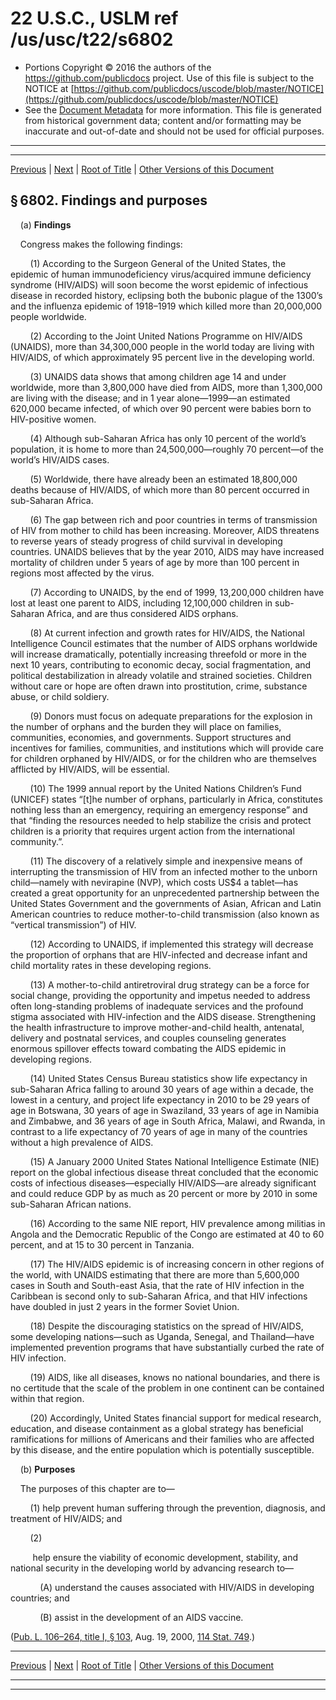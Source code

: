 ---
---

# 22 U.S.C., USLM ref /us/usc/t22/s6802

* Portions Copyright © 2016 the authors of the https://github.com/publicdocs project.
  Use of this file is subject to the NOTICE at [https://github.com/publicdocs/uscode/blob/master/NOTICE](https://github.com/publicdocs/uscode/blob/master/NOTICE)
* See the [Document Metadata](././../../../..//README.md) for more information.
  This file is generated from historical government data; content and/or formatting may be inaccurate and out-of-date and should not be used for official purposes.

----------
----------

[Previous](./../../../..//us/usc/t22/ch76/m__us_usc_t22_s6801.md) | [Next](./../../../..//us/usc/t22/ch76/schI/m__us_usc_t22_ch76_schI.md) | [Root of Title](./../../../../) | [Other Versions of this Document](https://publicdocs.github.io/go/links?ns=uslm&ref=%2Fus%2Fusc%2Ft22%2Fs6802)

## § 6802. Findings and purposes

    (a) __Findings__ 

    Congress makes the following findings:

        (1) According to the Surgeon General of the United States, the epidemic of human immunodeficiency virus/acquired immune deficiency syndrome (HIV/AIDS) will soon become the worst epidemic of infectious disease in recorded history, eclipsing both the bubonic plague of the 1300’s and the influenza epidemic of 1918–1919 which killed more than 20,000,000 people worldwide.

        (2) According to the Joint United Nations Programme on HIV/AIDS (UNAIDS), more than 34,300,000 people in the world today are living with HIV/AIDS, of which approximately 95 percent live in the developing world.

        (3) UNAIDS data shows that among children age 14 and under worldwide, more than 3,800,000 have died from AIDS, more than 1,300,000 are living with the disease; and in 1 year alone—1999—an estimated 620,000 became infected, of which over 90 percent were babies born to HIV-positive women.

        (4) Although sub-Saharan Africa has only 10 percent of the world’s population, it is home to more than 24,500,000—roughly 70 percent—of the world’s HIV/AIDS cases.

        (5) Worldwide, there have already been an estimated 18,800,000 deaths because of HIV/AIDS, of which more than 80 percent occurred in sub-Saharan Africa.

        (6) The gap between rich and poor countries in terms of transmission of HIV from mother to child has been increasing. Moreover, AIDS threatens to reverse years of steady progress of child survival in developing countries. UNAIDS believes that by the year 2010, AIDS may have increased mortality of children under 5 years of age by more than 100 percent in regions most affected by the virus.

        (7) According to UNAIDS, by the end of 1999, 13,200,000 children have lost at least one parent to AIDS, including 12,100,000 children in sub-Saharan Africa, and are thus considered AIDS orphans.

        (8) At current infection and growth rates for HIV/AIDS, the National Intelligence Council estimates that the number of AIDS orphans worldwide will increase dramatically, potentially increasing threefold or more in the next 10 years, contributing to economic decay, social fragmentation, and political destabilization in already volatile and strained societies. Children without care or hope are often drawn into prostitution, crime, substance abuse, or child soldiery.

        (9) Donors must focus on adequate preparations for the explosion in the number of orphans and the burden they will place on families, communities, economies, and governments. Support structures and incentives for families, communities, and institutions which will provide care for children orphaned by HIV/AIDS, or for the children who are themselves afflicted by HIV/AIDS, will be essential.

        (10) The 1999 annual report by the United Nations Children’s Fund (UNICEF) states “\[t\]he number of orphans, particularly in Africa, constitutes nothing less than an emergency, requiring an emergency response” and that “finding the resources needed to help stabilize the crisis and protect children is a priority that requires urgent action from the international community.”.

        (11) The discovery of a relatively simple and inexpensive means of interrupting the transmission of HIV from an infected mother to the unborn child—namely with nevirapine (NVP), which costs US$4 a tablet—has created a great opportunity for an unprecedented partnership between the United States Government and the governments of Asian, African and Latin American countries to reduce mother-to-child transmission (also known as “vertical transmission”) of HIV.

        (12) According to UNAIDS, if implemented this strategy will decrease the proportion of orphans that are HIV-infected and decrease infant and child mortality rates in these developing regions.

        (13) A mother-to-child antiretroviral drug strategy can be a force for social change, providing the opportunity and impetus needed to address often long-standing problems of inadequate services and the profound stigma associated with HIV-infection and the AIDS disease. Strengthening the health infrastructure to improve mother-and-child health, antenatal, delivery and postnatal services, and couples counseling generates enormous spillover effects toward combating the AIDS epidemic in developing regions.

        (14) United States Census Bureau statistics show life expectancy in sub-Saharan Africa falling to around 30 years of age within a decade, the lowest in a century, and project life expectancy in 2010 to be 29 years of age in Botswana, 30 years of age in Swaziland, 33 years of age in Namibia and Zimbabwe, and 36 years of age in South Africa, Malawi, and Rwanda, in contrast to a life expectancy of 70 years of age in many of the countries without a high prevalence of AIDS.

        (15) A January 2000 United States National Intelligence Estimate (NIE) report on the global infectious disease threat concluded that the economic costs of infectious diseases—especially HIV/AIDS—are already significant and could reduce GDP by as much as 20 percent or more by 2010 in some sub-Saharan African nations.

        (16) According to the same NIE report, HIV prevalence among militias in Angola and the Democratic Republic of the Congo are estimated at 40 to 60 percent, and at 15 to 30 percent in Tanzania.

        (17) The HIV/AIDS epidemic is of increasing concern in other regions of the world, with UNAIDS estimating that there are more than 5,600,000 cases in South and South-east Asia, that the rate of HIV infection in the Caribbean is second only to sub-Saharan Africa, and that HIV infections have doubled in just 2 years in the former Soviet Union.

        (18) Despite the discouraging statistics on the spread of HIV/AIDS, some developing nations—such as Uganda, Senegal, and Thailand—have implemented prevention programs that have substantially curbed the rate of HIV infection.

        (19) AIDS, like all diseases, knows no national boundaries, and there is no certitude that the scale of the problem in one continent can be contained within that region.

        (20) Accordingly, United States financial support for medical research, education, and disease containment as a global strategy has beneficial ramifications for millions of Americans and their families who are affected by this disease, and the entire population which is potentially susceptible.

    (b) __Purposes__ 

    The purposes of this chapter are to—

        (1) help prevent human suffering through the prevention, diagnosis, and treatment of HIV/AIDS; and

        (2)

         help ensure the viability of economic development, stability, and national security in the developing world by advancing research to—

            (A) understand the causes associated with HIV/AIDS in developing countries; and

            (B) assist in the development of an AIDS vaccine.

([Pub. L. 106–264, title I, § 103][/us/pl/106/264/s103], Aug. 19, 2000, [114 Stat. 749][/us/stat/114/749].)

----------

[Previous](./../../../..//us/usc/t22/ch76/m__us_usc_t22_s6801.md) | [Next](./../../../..//us/usc/t22/ch76/schI/m__us_usc_t22_ch76_schI.md) | [Root of Title](./../../../../) | [Other Versions of this Document](https://publicdocs.github.io/go/links?ns=uslm&ref=%2Fus%2Fusc%2Ft22%2Fs6802)

----------
----------

[/us/pl/106/264/s103]: https://publicdocs.github.io/go/links?ns=uslm&ref=%2Fus%2Fpl%2F106%2F264%2Fs103
[/us/stat/114/749]: https://publicdocs.github.io/go/links?ns=uslm&ref=%2Fus%2Fstat%2F114%2F749


